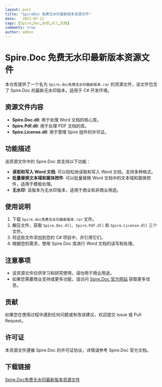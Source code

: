 ```yaml
---
layout: post
title: "SpireDoc 免费无水印最新版本资源文件"
date:   2022-07-11
tags: [Spire,Doc,水印,dll,文档]
comments: true
author: admin
---
```

# Spire.Doc 免费无水印最新版本资源文件

本仓库提供了一个名为 `Spire.doc免费无水印最新版本.rar` 的资源文件，该文件包含了 Spire.Doc 的最新无水印版本，适用于 C# 开发环境。

## 资源文件内容

- **Spire.Doc.dll**: 用于处理 Word 文档的核心库。
- **Spire.Pdf.dll**: 用于处理 PDF 文档的库。
- **Spire.License.dll**: 用于管理 Spire 组件的许可证。

## 功能描述

该资源文件中的 Spire.Doc 库支持以下功能：

- **读取和写入 Word 文档**: 可以轻松地读取和写入 Word 文档，支持多种格式。
- **批量替换文本域和窗体控件**: 可以批量替换 Word 文档中的文本域和窗体控件，适用于模板处理。
- **无水印**: 该版本为无水印版本，适用于商业和非商业用途。

## 使用说明

1. 下载 `Spire.doc免费无水印最新版本.rar` 文件。
2. 解压文件，获取 `Spire.Doc.dll`、`Spire.Pdf.dll` 和 `Spire.License.dll` 三个文件。
3. 将这些文件添加到您的 C# 项目中，并引用它们。
4. 根据您的需求，使用 Spire.Doc 库进行 Word 文档的读写和处理。

## 注意事项

- 该资源文件仅供学习和研究使用，请勿用于商业用途。
- 如果您需要商业支持或更多功能，请访问 [Spire.Doc 官方网站](https://www.e-iceblue.com/Introduce/word-for-net-introduce.html) 获取更多信息。

## 贡献

如果您在使用过程中遇到任何问题或有改进建议，欢迎提交 Issue 或 Pull Request。

## 许可证

本资源文件遵循 Spire.Doc 的许可证协议，详情请参考 Spire.Doc 官方文档。

## 下载链接

[Spire.Doc免费无水印最新版本资源文件](https://pan.quark.cn/s/b49266e4a17c)